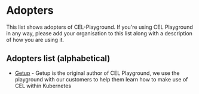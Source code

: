 # Adopters

This list shows adopters of CEL-Playground. If you're using CEL Playground in any way, please add your organisation to this list along with a description of how you are using it.

## Adopters list (alphabetical)

* [Getup](https://getup.io) - Getup is the original author of CEL Playground, we use the playground with our customers to help them learn how to make use of CEL within Kubernetes
